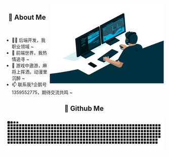<img align="right" alt="GIF" src="./assets/code.gif" width="360" height="250" />

<h2 height="60px" align="center">🎉 About Me</h2>
<br />

- 👨‍💻 后端开发，我职业领域 ~
- 🔭 前端世界，我热情追寻 ~
- 👾 游戏中遨游，麻将上挥洒，动漫里沉醉 ~
- 📫 联系我?企鹅号 1359552775，期待交流共鸣 ~

<h2 height="60px" align="center">🎉 Github Me</h2>

![snake](https://raw.githubusercontent.com/ironZr/ironZr/output/github-contribution-grid-snake.svg)
